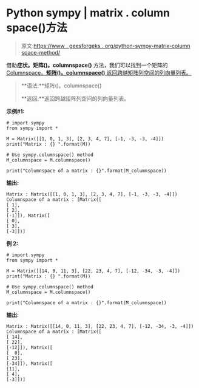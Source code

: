 # Python sympy | matrix . column space()方法

> 原文:[https://www . geesforgeks . org/python-sympy-matrix-column space-method/](https://www.geeksforgeeks.org/python-sympy-matrix-columnspace-method/)

借助**症状。矩阵()。columnspace()** 方法，我们可以找到一个矩阵的 [Columnspace。**矩阵()。columnspace()** 返回跨越矩阵列空间的列向量列表。](https://en.wikipedia.org/wiki/Row_and_column_spaces)

> **语法:**矩阵()。columnspace()
> 
> **返回:**返回跨越矩阵列空间的列向量列表。

**示例#1:**

```
# import sympy 
from sympy import * 

M = Matrix([[1, 0, 1, 3], [2, 3, 4, 7], [-1, -3, -3, -4]])
print("Matrix : {} ".format(M))

# Use sympy.columnspace() method 
M_columnspace = M.columnspace()  

print("Columnspace of a matrix : {}".format(M_columnspace))  
```

**输出:**

```
Matrix : Matrix([[1, 0, 1, 3], [2, 3, 4, 7], [-1, -3, -3, -4]]) 
Columnspace of a matrix : [Matrix([
[ 1],
[ 2],
[-1]]), Matrix([
[ 0],
[ 3],
[-3]])]

```

**例 2:**

```
# import sympy 
from sympy import * 

M = Matrix([[14, 0, 11, 3], [22, 23, 4, 7], [-12, -34, -3, -4]])
print("Matrix : {} ".format(M))

# Use sympy.columnspace() method 
M_columnspace = M.columnspace()  

print("Columnspace of a matrix : {}".format(M_columnspace)) 
```

**输出:**

```
Matrix : Matrix([[14, 0, 11, 3], [22, 23, 4, 7], [-12, -34, -3, -4]]) 
Columnspace of a matrix : [Matrix([
[ 14],
[ 22],
[-12]]), Matrix([
[  0],
[ 23],
[-34]]), Matrix([
[11],
[ 4],
[-3]])]

```
